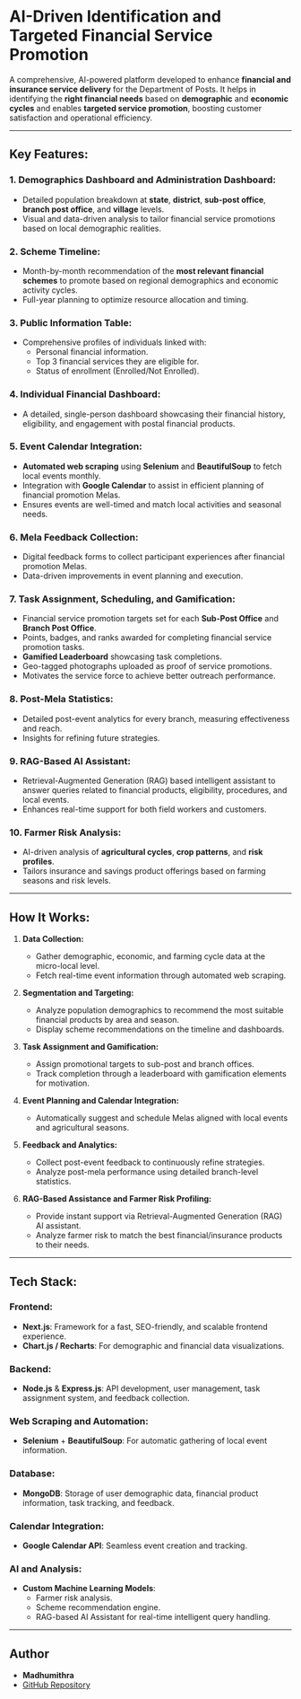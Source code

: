 # AI-Driven Identification and Targeted Financial Service Promotion

A comprehensive, AI-powered platform developed to enhance **financial and insurance service delivery** for the Department of Posts. It helps in identifying the **right financial needs** based on **demographic** and **economic cycles** and enables **targeted service promotion**, boosting customer satisfaction and operational efficiency.

---

## **Key Features**:

### **1. Demographics Dashboard and Administration Dashboard:**
- Detailed population breakdown at **state**, **district**, **sub-post office**, **branch post office**, and **village** levels.
- Visual and data-driven analysis to tailor financial service promotions based on local demographic realities.

### **2. Scheme Timeline:**
- Month-by-month recommendation of the **most relevant financial schemes** to promote based on regional demographics and economic activity cycles.
- Full-year planning to optimize resource allocation and timing.

### **3. Public Information Table:**
- Comprehensive profiles of individuals linked with:
  - Personal financial information.
  - Top 3 financial services they are eligible for.
  - Status of enrollment (Enrolled/Not Enrolled).

### **4. Individual Financial Dashboard:**
- A detailed, single-person dashboard showcasing their financial history, eligibility, and engagement with postal financial products.

### **5. Event Calendar Integration:**
- **Automated web scraping** using **Selenium** and **BeautifulSoup** to fetch local events monthly.
- Integration with **Google Calendar** to assist in efficient planning of financial promotion Melas.
- Ensures events are well-timed and match local activities and seasonal needs.

### **6. Mela Feedback Collection:**
- Digital feedback forms to collect participant experiences after financial promotion Melas.
- Data-driven improvements in event planning and execution.

### **7. Task Assignment, Scheduling, and Gamification:**
- Financial service promotion targets set for each **Sub-Post Office** and **Branch Post Office**.
- Points, badges, and ranks awarded for completing financial service promotion tasks.
- **Gamified Leaderboard** showcasing task completions.
- Geo-tagged photographs uploaded as proof of service promotions.
- Motivates the service force to achieve better outreach performance.

### **8. Post-Mela Statistics:**
- Detailed post-event analytics for every branch, measuring effectiveness and reach.
- Insights for refining future strategies.

### **9. RAG-Based AI Assistant:**
- Retrieval-Augmented Generation (RAG) based intelligent assistant to answer queries related to financial products, eligibility, procedures, and local events.
- Enhances real-time support for both field workers and customers.

### **10. Farmer Risk Analysis:**
- AI-driven analysis of **agricultural cycles**, **crop patterns**, and **risk profiles**.
- Tailors insurance and savings product offerings based on farming seasons and risk levels.

---

## **How It Works**:

1. **Data Collection:**
   - Gather demographic, economic, and farming cycle data at the micro-local level.
   - Fetch real-time event information through automated web scraping.

2. **Segmentation and Targeting:**
   - Analyze population demographics to recommend the most suitable financial products by area and season.
   - Display scheme recommendations on the timeline and dashboards.

3. **Task Assignment and Gamification:**
   - Assign promotional targets to sub-post and branch offices.
   - Track completion through a leaderboard with gamification elements for motivation.

4. **Event Planning and Calendar Integration:**
   - Automatically suggest and schedule Melas aligned with local events and agricultural seasons.

5. **Feedback and Analytics:**
   - Collect post-event feedback to continuously refine strategies.
   - Analyze post-mela performance using detailed branch-level statistics.

6. **RAG-Based Assistance and Farmer Risk Profiling:**
   - Provide instant support via Retrieval-Augmented Generation (RAG) AI assistant.
   - Analyze farmer risk to match the best financial/insurance products to their needs.

---

## **Tech Stack**:

### **Frontend:**
- **Next.js**: Framework for a fast, SEO-friendly, and scalable frontend experience.
- **Chart.js / Recharts**: For demographic and financial data visualizations.

### **Backend:**
- **Node.js** & **Express.js**: API development, user management, task assignment system, and feedback collection.

### **Web Scraping and Automation:**
- **Selenium** + **BeautifulSoup**: For automatic gathering of local event information.

### **Database:**
- **MongoDB**: Storage of user demographic data, financial product information, task tracking, and feedback.

### **Calendar Integration:**
- **Google Calendar API**: Seamless event creation and tracking.

### **AI and Analysis:**
- **Custom Machine Learning Models**: 
  - Farmer risk analysis.
  - Scheme recommendation engine.
  - RAG-based AI Assistant for real-time intelligent query handling.

---

## **Author**

- **Madhumithra**  
- [GitHub Repository](https://github.com/mithra0612/postal-service)
